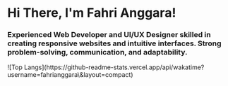 <div>
<h1>Hi There, I'm Fahri Anggara!</h1>
<h3>Experienced Web Developer and UI/UX Designer skilled in creating responsive websites and intuitive interfaces. Strong problem-solving, communication, and adaptability.</h3>
![Top Langs](https://github-readme-stats.vercel.app/api/wakatime?username=fahrianggara\&layout=compact)
</div>
